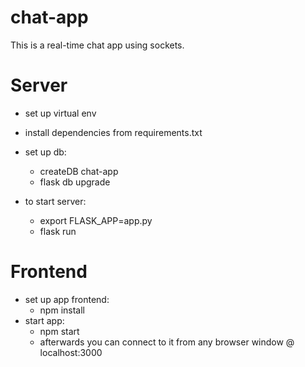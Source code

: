 # chat-app
This is a real-time chat app using sockets.

Server
=======

- set up virtual env
- install dependencies from requirements.txt
- set up db:
    - createDB chat-app
    - flask db upgrade

- to start server:
    - export FLASK_APP=app.py
    - flask run

Frontend
========

- set up app frontend:
    - npm install
- start app:
    - npm start
    - afterwards you can connect to it from any browser window @ localhost:3000